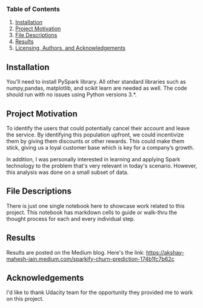 ### Table of Contents

1. [Installation](#installation)
2. [Project Motivation](#motivation)
3. [File Descriptions](#files)
4. [Results](#results)
5. [Licensing, Authors, and Acknowledgements](#licensing)

## Installation <a name="installation"></a>

You'll need to install PySpark library. All other standard libraries such as numpy,pandas, matplotlib, and scikit learn are needed as well. The code should run with no issues using Python versions 3.*.

## Project Motivation<a name="motivation"></a>
To identify the users that could potentially cancel their account and leave the service. By identifying this population upfront, we could incentivize them by giving them discounts or other rewards. This could make them stick, giving us a loyal customer base which is key for a company’s growth. 

In addition, I was personally interested in learning and applying Spark technology to the problem that's very relevant in today's scenario. However, this analysis was done on a small subset of data.


## File Descriptions <a name="files"></a>

There is just one single notebook here to showcase work related to this project. This notebook has markdown cells to guide or walk-thru the thought process for each and every individual step. 


## Results<a name="results"></a>

Results are posted on the Medium blog. Here's the link: https://akshay-mahesh-jain.medium.com/sparkify-churn-prediction-174b1fc7b62c


## Acknowledgements<a name="licensing"></a>

I'd like to thank Udacity team for the opportunity they provided me to work on this project.
